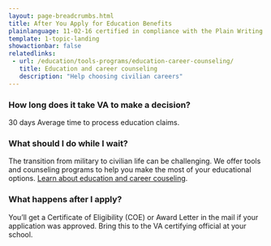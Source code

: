 ```yaml
---
layout: page-breadcrumbs.html
title: After You Apply for Education Benefits
plainlanguage: 11-02-16 certified in compliance with the Plain Writing Act
template: 1-topic-landing
showactionbar: false
relatedlinks:
 - url: /education/tools-programs/education-career-counseling/
   title: Education and career counseling
   description: "Help choosing civilian careers"
---
```



### How long does it take VA to make a decision?

<div class="card information" markdown="0">
<span class="number">30 days</span>
<span class="description">Average time to process education claims.</span>
</div>

### What should I do while I wait?

The transition from military to civilian life can be challenging. We offer tools and counseling programs to help you make the most of your educational options. [Learn about education and career couseling](/education/tools-programs/education-career-counseling/).

### What happens after I apply?

You’ll get a Certificate of Eligibility (COE) or Award Letter in the mail if your application was approved. Bring this to the VA certifying official at your school.

<div markdown="0"><br></div>
